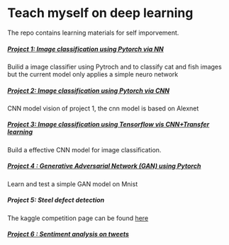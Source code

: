 # Teach myself on deep learning

The repo contains learning materials for self imporvement. 

##### [Project 1: Image classification using Pytorch via NN](https://github.com/pan1fan2/self_improvement/tree/main/project1)

Builid a image classifier using Pytroch and to classify cat and fish images but the current model only applies a simple neuro network

##### [Project 2: Image classification using Pytorch via CNN](https://github.com/pan1fan2/self_improvement/tree/main/project2)

CNN model vision of project 1, the cnn model is based on Alexnet

##### [Project 3: Image classification using Tensorflow vis CNN+Transfer learning](https://github.com/pan1fan2/self_improvement/tree/main/project3)

Build a effective CNN model for image classification. 

##### [Project 4 : Generative Adversarial Network (GAN) using Pytorch](https://github.com/pan1fan2/self_improvement/tree/main/project4)

Learn and test a simple GAN model on Mnist

##### Project 5: Steel defect detection

The kaggle competition page can be found [here](https://www.kaggle.com/c/severstal-steel-defect-detection/overview)

##### [Project 6 : Sentiment analysis on tweets](https://github.com/pan1fan2/self_improvement/tree/main/project6)

